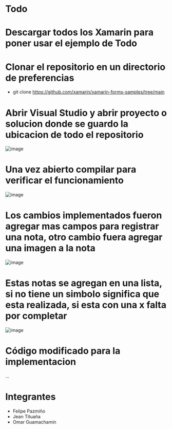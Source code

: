 # Todo

# Descargar todos los Xamarin para poner usar el ejemplo de Todo 

# Clonar el repositorio en un directorio de preferencias

- git clone https://github.com/xamarin/xamarin-forms-samples/tree/main

# Abrir Visual Studio y abrir proyecto o solucion donde se guardo la ubicacion de todo el repositorio

![image](https://github.com/Jeant10/Todo/assets/85601974/aa4737ed-ad8d-4916-94b5-8fd9d96bf630)

# Una vez abierto compilar para verificar el funcionamiento

![image](https://github.com/Jeant10/Todo/assets/85601974/770b67d2-4e34-44ef-a84b-e077d711e726)

# Los cambios implementados fueron agregar mas campos para registrar una nota, otro cambio fuera agregar una imagen a la nota

![image](https://github.com/Jeant10/Todo/assets/85601974/a2dd92ee-c811-4f2b-bbd8-55cc0e1a80f8)

# Estas notas se agregan en una lista, si no tiene un simbolo significa que esta realizada, si esta con una x falta por completar

![image](https://github.com/Jeant10/Todo/assets/85601974/4890f4c7-41f9-49bd-9e26-904dd2e3f04d)

# Código modificado para la implementacion

...

# Integrantes
- Felipe Pazmiño
- Jean Tituaña
- Omar Guamachamin





